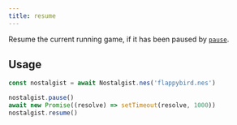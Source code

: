 ```yaml
---
title: resume
---
```


Resume the current running game, if it has been paused by [`pause`](/apis/pause).

## Usage
```js
const nostalgist = await Nostalgist.nes('flappybird.nes')

nostalgist.pause()
await new Promise((resolve) => setTimeout(resolve, 1000))
nostalgist.resume()
```
